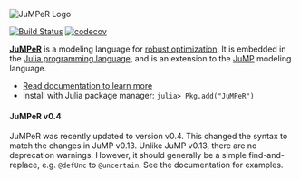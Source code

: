 ![JuMPeR Logo](http://iainnz.github.io/JuMPeR.jl/logo.svg)

[![Build Status](https://travis-ci.org/IainNZ/JuMPeR.jl.svg?branch=master)](https://travis-ci.org/IainNZ/JuMPeR.jl)
[![codecov](https://codecov.io/gh/IainNZ/JuMPeR.jl/branch/master/graph/badge.svg)](https://codecov.io/gh/IainNZ/JuMPeR.jl)

**[JuMPeR]** is a modeling language for [robust optimization].
It is embedded in the [Julia programming language], and is an extension to the [JuMP] modeling language.

* [Read documentation to learn more](doc/index.md)
* Install with Julia package manager: `julia> Pkg.add("JuMPeR")`

#### JuMPeR v0.4

JuMPeR was recently updated to version v0.4. This changed the syntax to match the changes in JuMP v0.13. Unlike JuMP v0.13, there are no deprecation warnings. However, it should generally be a simple find-and-replace, e.g. `@defUnc` to `@uncertain`. See the documentation for examples.

[Julia programming language]: http://julialang.org/
[JuMP]: https://github.com/JuliaOpt/JuMP.jl
[JuMPeR]: https://github.com/IainNZ/JuMPeR.jl
[robust optimization]: http://en.wikipedia.org/wiki/Robust_optimization
